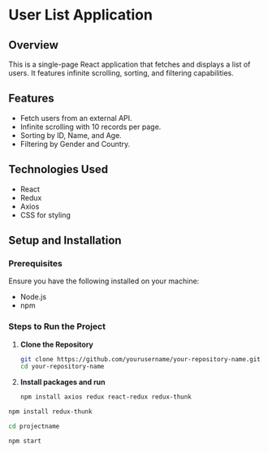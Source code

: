 # User List Application

## Overview

This is a single-page React application that fetches and displays a list of users. It features infinite scrolling, sorting, and filtering capabilities.

## Features

- Fetch users from an external API.
- Infinite scrolling with 10 records per page.
- Sorting by ID, Name, and Age.
- Filtering by Gender and Country.

## Technologies Used

- React
- Redux
- Axios
- CSS for styling

## Setup and Installation

### Prerequisites

Ensure you have the following installed on your machine:

- Node.js
- npm

### Steps to Run the Project

1. **Clone the Repository**

   ```bash
   git clone https://github.com/yourusername/your-repository-name.git
   cd your-repository-name

2. **Install packages and run** 
   ```bash
   npm install axios redux react-redux redux-thunk
 ``` bash
 npm install redux-thunk

cd projectname

npm start
